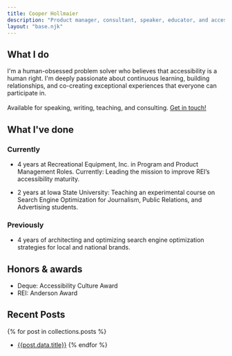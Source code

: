 ```yaml
---
title: Cooper Hollmaier
description: "Product manager, consultant, speaker, educator, and accessiblity advocate."
layout: "base.njk"
---
```


## What I do
I'm a human-obsessed problem solver who believes that accessibility is a human right. I'm deeply passionate about continuous learning, building relationships, and co-creating exceptional experiences that everyone can participate in.
\
\
Available for speaking, writing, teaching, and consulting. [Get in touch!](mailto:cooper@hollmaier.com)
## What I've done
### Currently
- 4 years at Recreational Equipment, Inc. in Program and Product Management Roles. Currently: Leading the mission to improve REI’s accessibility maturity.

- 2 years at Iowa State University: Teaching an experimental course on Search Engine Optimization for Journalism, Public Relations, and Advertising students.

### Previously

- 4 years of architecting and optimizing search engine optimization strategies for local and national brands.

## Honors & awards
- Deque: Accessibility Culture Award
- REI: Anderson Award
## Recent Posts
{% for post in collections.posts %}
- [{{post.data.title}}]({{post.url}})
{% endfor %}